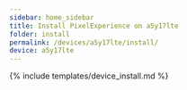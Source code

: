 ```yaml
---
sidebar: home_sidebar
title: Install PixelExperience on a5y17lte
folder: install
permalink: /devices/a5y17lte/install/
device: a5y17lte
---
```

{% include templates/device_install.md %}

